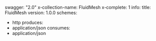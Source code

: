 swagger: "2.0"
x-collection-name: FluidMesh
x-complete: 1
info:
  title: FluidMesh
  version: 1.0.0
schemes:
- http
produces:
- application/json
consumes:
- application/json